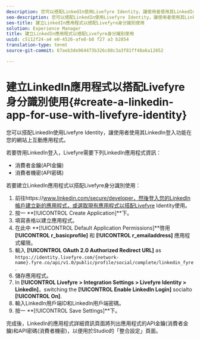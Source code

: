 ```yaml
---
description: 您可以搭配LinkedIn使用Livefyre Identity，讓使用者使用其LinkedIn登入功能在您的網站上互動應用程式。
seo-description: 您可以搭配LinkedIn使用Livefyre Identity，讓使用者使用其LinkedIn登入功能在您的網站上互動應用程式。
seo-title: 建立LinkedIn應用程式以搭配Livefyre身分識別使用
solution: Experience Manager
title: 建立LinkedIn應用程式以搭配Livefyre身分識別使用
uuid: c5112f24-a4 e0-4526-afe8-b8 f27 a3 b2854
translation-type: tm+mt
source-git-commit: 67aeb3de964473b326c88c3a3f81ff48a6a12652

---
```



# 建立LinkedIn應用程式以搭配Livefyre身分識別使用{#create-a-linkedin-app-for-use-with-livefyre-identity}

您可以搭配LinkedIn使用Livefyre Identity，讓使用者使用其LinkedIn登入功能在您的網站上互動應用程式。

若要啓用LinkedIn登入，Livefyre需要下列LinkedIn應用程式資訊：

* 消費者金鑰(API金鑰)
* 消費者機密(API密碼)

若要建立LinkedIn應用程式以搭配Livefyre身分識別使用：

1. 前往https://www.linkedin.com/secure/developer，然後登入您的LinkedIn帳戶建立新的應用程式，或選取現有應用程式以搭配Livefyre Identity使用。
1. 按一 **[!UICONTROL Create Application]**下。
1. 填寫表格以建立應用程式。
1. 在此中 **[!UICONTROL Default Application Permissions]**啓用 **[!UICONTROL r_basicprofile]** 和 **[!UICONTROL r_emailaddress]** 應用程式權限。
1. 輸入 **[!UICONTROL OAuth 2.0 Authorized Redirect URL]** as `https://identity.livefyre.com/{network-name}.fyre.co/api/v1.0/public/profile/social/complete/linkedin_fyre`.
1. 儲存應用程式。
1. In **[!UICONTROL Livefyre > Integration Settings > Livefyre Identity > LinkedIn]**，switching the **[!UICONTROL Enable LinkedIn Login]** socialto **[!UICONTROL On]**.
1. 輸入LinkedIn用戶端ID和LinkedIn用戶端密碼。
1. 按一 **[!UICONTROL Save Settings]**下。

完成後，LinkedIn的應用程式詳細資訊頁面將列出應用程式的API金鑰(消費者金鑰)和API密碼(消費者機密)，以便用於Studio的「整合設定」頁面。
